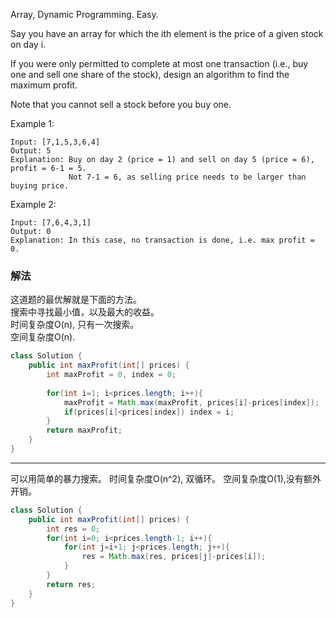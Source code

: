 Array, Dynamic Programming. 
Easy. 

Say you have an array for which the ith element is the price of a given stock on day i.

If you were only permitted to complete at most one transaction (i.e., buy one and sell one share of the stock), design an algorithm to find the maximum profit.

Note that you cannot sell a stock before you buy one.

Example 1:
```
Input: [7,1,5,3,6,4]
Output: 5
Explanation: Buy on day 2 (price = 1) and sell on day 5 (price = 6), profit = 6-1 = 5.
             Not 7-1 = 6, as selling price needs to be larger than buying price.
```
Example 2:
```
Input: [7,6,4,3,1]
Output: 0
Explanation: In this case, no transaction is done, i.e. max profit = 0.
```

### 解法

这道题的最优解就是下面的方法。  
搜索中寻找最小值，以及最大的收益。  
时间复杂度O(n), 只有一次搜索。  
空间复杂度O(n). 

```java
class Solution {
    public int maxProfit(int[] prices) {
        int maxProfit = 0, index = 0;
        
        for(int i=1; i<prices.length; i++){
            maxProfit = Math.max(maxProfit, prices[i]-prices[index]);
            if(prices[i]<prices[index]) index = i;
        }
        return maxProfit;
    }
}
```
----
可以用简单的暴力搜索。
时间复杂度O(n^2),  双循环。
空间复杂度O(1),没有额外开销。

```java
class Solution {
    public int maxProfit(int[] prices) {
        int res = 0;
        for(int i=0; i<prices.length-1; i++){
            for(int j=i+1; j<prices.length; j++){
                res = Math.max(res, prices[j]-prices[i]);
            }
        }
        return res;
    }
}
```